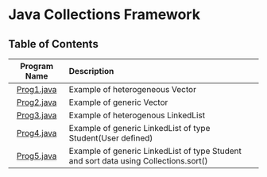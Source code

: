# Java Collections Framework

## Table of Contents

| Program Name                     | Description                          |
| :-----------------------------:  | :--------------------------------    |
|[Prog1.java](Prog1.java)  |Example of heterogeneous Vector|
|[Prog2.java](Prog2.java)  |Example of generic Vector|
|[Prog3.java](Prog3.java)  |Example of heterogenous LinkedList|
|[Prog4.java](Prog4.java)  |Example of generic LinkedList of type Student(User defined)|
|[Prog5.java](Prog5.java)  |Example of generic LinkedList of type Student and sort data using Collections.sort()|


